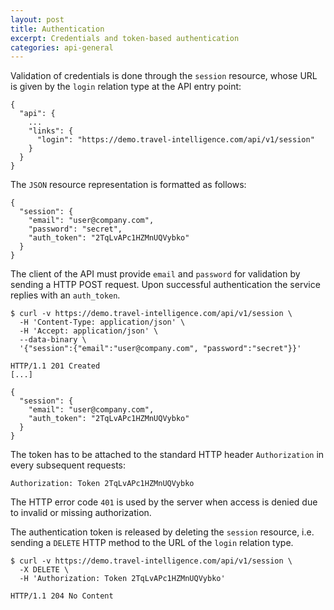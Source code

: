 ```yaml
---
layout: post
title: Authentication
excerpt: Credentials and token-based authentication
categories: api-general
---
```


Validation of credentials is done through the `session` resource, whose URL is
given by the `login` relation type at the API entry point:

    {
      "api": {
        ...
        "links": {
          "login": "https://demo.travel-intelligence.com/api/v1/session"
        }
      }
    }


The `JSON` resource representation is formatted as follows:

    {
      "session": {
        "email": "user@company.com",
        "password": "secret",
        "auth_token": "2TqLvAPc1HZMnUQVybko"
      }
    }

The client of the API must provide `email` and `password` for validation by
sending a HTTP POST request.
Upon successful authentication the service replies with an `auth_token`.

    $ curl -v https://demo.travel-intelligence.com/api/v1/session \
      -H 'Content-Type: application/json' \
      -H 'Accept: application/json' \
      --data-binary \
      '{"session":{"email":"user@company.com", "password":"secret"}}'

    HTTP/1.1 201 Created
    [...]

    {
      "session": {
        "email": "user@company.com",
        "auth_token": "2TqLvAPc1HZMnUQVybko"
      }
    }

The token has to be attached to the standard HTTP header `Authorization` in
every subsequent requests:

    Authorization: Token 2TqLvAPc1HZMnUQVybko

The HTTP error code `401` is used by the server when access is denied due to
invalid or missing authorization.

The authentication token is released by deleting the `session` resource,
i.e. sending a `DELETE` HTTP method to the URL of the `login` relation type.

    $ curl -v https://demo.travel-intelligence.com/api/v1/session \
      -X DELETE \
      -H 'Authorization: Token 2TqLvAPc1HZMnUQVybko'

    HTTP/1.1 204 No Content
